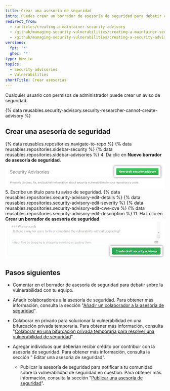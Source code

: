 ```yaml
---
title: Crear una asesoría de seguridad
intro: Puedes crear un borrador de asesoría de seguridad para debatir en privado y arreglar una vulnerabilidad de seguridad en tu proyecto de código abierto.
redirect_from:
  - /articles/creating-a-maintainer-security-advisory
  - /github/managing-security-vulnerabilities/creating-a-maintainer-security-advisory
  - /github/managing-security-vulnerabilities/creating-a-security-advisory
versions:
  fpt: '*'
  ghec: '*'
type: how_to
topics:
  - Security advisories
  - Vulnerabilities
shortTitle: Crear asesorías
---
```


Cualquier usuario con permisos de administrador puede crear un aviso de seguridad.

{% data reusables.security-advisory.security-researcher-cannot-create-advisory %}

## Crear una asesoría de seguridad

{% data reusables.repositories.navigate-to-repo %}
{% data reusables.repositories.sidebar-security %}
{% data reusables.repositories.sidebar-advisories %}
4. Da clic en **Nuevo borrador de asesoría de seguridad**. ![Botón Abrir aviso en borrador](/assets/images/help/security/security-advisory-new-draft-security-advisory-button.png)
5. Escribe un título para tu aviso de seguridad.
{% data reusables.repositories.security-advisory-edit-details %}
{% data reusables.repositories.security-advisory-edit-severity %}
{% data reusables.repositories.security-advisory-edit-cwe-cve %}
{% data reusables.repositories.security-advisory-edit-description %}
11. Haz clic en **Crear un borrador de asesoría de seguridad**. ![Botón para crear asesoría de seguridad](/assets/images/help/security/security-advisory-create-security-advisory-button.png)

## Pasos siguientes

- Comentar en el borrador de asesoría de seguridad para debatir sobre la vulnerabilidad con tu equipo.
- Añadir colaboradores a la asesoría de seguridad. Para obtener más información, consulta la sección "[Añadir un colaborador a la asesoría de seguridad](/github/managing-security-vulnerabilities/adding-a-collaborator-to-a-maintainer-security-advisory)".
- Colaborar en privado para solucionar la vulnerabilidad en una bifurcación privada temporaria. Para obtener más información, consulta "[Colaborar en una bifurcación privada temporaria para resolver una vulnerabilidad de seguridad](/github/managing-security-vulnerabilities/collaborating-in-a-temporary-private-fork-to-resolve-a-security-vulnerability)".
- Agregar individuos que deberían recibir crédito por contribuir con la asesoría de seguridad. Para obtener más información, consulta la sección "
Editar una asesoría de seguridad".</li> 
  
  - Publicar la asesoría de seguridad para notificar a tu comunidad sobre la vulnerabilidad de seguridad en cuestión. Para obtener más información, consulta la sección "[Publicar una asesoría de seguridad](/github/managing-security-vulnerabilities/publishing-a-security-advisory)".</ul>

